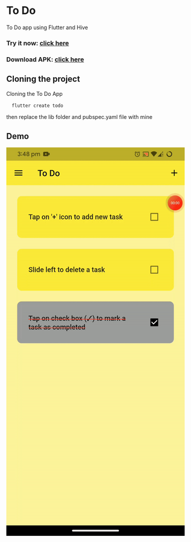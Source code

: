 
# To Do

To Do app using Flutter and Hive

### Try it now: [click here](https://musabnawab.github.io/ToDo_flutter/)

### Download APK: [click here](https://github.com/MusabNawab/ToDo_flutter/tree/main/apk)

## Cloning the project


Cloning the To Do App 

```bash
  flutter create todo
```
then replace the lib folder and pubspec.yaml file with mine


## Demo
![Demo File](https://github.com/MusabNawab/ToDo_flutter/blob/main/demo/todo.gif)
